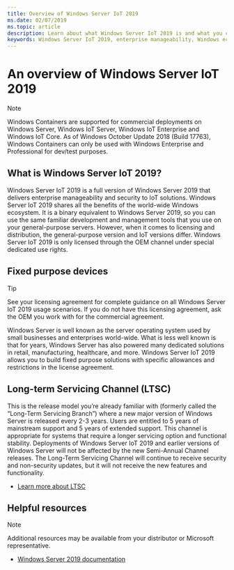 ```yaml
---
title: Overview of Windows Server IoT 2019
ms.date: 02/07/2019
ms.topic: article
description: Learn about what Windows Server IoT 2019 is and what you can do with it.
keywords: Windows Server IoT 2019, enterprise manageability, Windows ecosystem, IoT
---
```


# An overview of Windows Server IoT 2019

> [!NOTE]
> Windows Containers are supported for commercial deployments on Windows Server, Windows IoT Server, Windows IoT Enterprise and Windows IoT Core.  As of Windows October Update 2018 (Build 17763), Windows Containers can only be used with Windows Enterprise and Professional for dev/test purposes.

## What is Windows Server IoT 2019?
Windows Server IoT 2019 is a full version of Windows Server 2019 that delivers enterprise manageability and security to IoT solutions. Windows Server IoT 2019 shares all the benefits of the world-wide Windows ecosystem. It is a binary equivalent to Windows Server 2019, so you can use the same familiar development and management tools that you use on your general-purpose servers. However, when it comes to licensing and distribution, the general-purpose version and IoT versions differ.  Windows Server IoT 2019 is only licensed through the OEM channel under special dedicated use rights.

## Fixed purpose devices 

> [!TIP]
> See your licensing agreement for complete guidance on all Windows Server IoT 2019 usage scenarios. If you do not have this licensing agreement, ask the OEM you work with for the commercial agreement.

Windows Server is well known as the server operating system used by small businesses and enterprises world-wide. What is less well known is that for years, Windows Server has also powered many dedicated solutions in retail, manufacturing, healthcare, and more. Windows Server IoT 2019 allows you to build fixed purpose solutions with specific allowances and restrictions in the license agreement.

## Long-term Servicing Channel (LTSC)

This is the release model you’re already familiar with (formerly called the “Long-Term Servicing Branch”) where a new major version of Windows Server is released every 2-3 years. Users are entitled to 5 years of mainstream support and 5 years of extended support. This channel is appropriate for systems that require a longer servicing option and functional stability. Deployments of Windows Server IoT 2019 and earlier versions of Windows Server will not be affected by the new Semi-Annual Channel releases. The Long-Term Servicing Channel will continue to receive security and non-security updates, but it will not receive the new features and functionality.

* [Learn more about LTSC](https://docs.microsoft.com/windows-server/get-started-19/servicing-channels-19#long-term-servicing-channel-ltsc)

## Helpful resources
> [!NOTE]
> Additional resources may be available from your distributor or Microsoft representative.

* [Windows Server 2019 documentation](https://docs.microsoft.com/windows-server/index)
